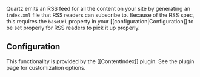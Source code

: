 Quartz emits an RSS feed for all the content on your site by generating an `index.xml` file that RSS readers can subscribe to. Because of the RSS spec, this requires the `baseUrl` property in your [[configuration|Configuration]] to be set properly for RSS readers to pick it up properly.

## Configuration

This functionality is provided by the [[ContentIndex]] plugin. See the plugin page for customization options.
